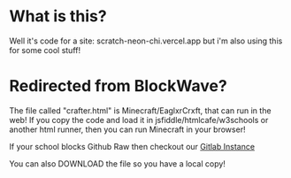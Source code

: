 # What is this?
Well it's code for a site: scratch-neon-chi.vercel.app but i'm also using this for some cool stuff!

# Redirected from BlockWave?
The file called "crafter.html" is Minecraft/EaglxrCrxft, that can run in the web!
If you copy the code and load it in jsfiddle/htmlcafe/w3schools or another html runner, then you can run Minecraft in your browser!

If your school blocks Github Raw then checkout our [Gitlab Instance](https://gitlab.com/mrinc0gnito1/Eaglerunblocked/-/blob/main/crafter.html?ref_type=heads)

You can also DOWNLOAD the file so you have a local copy!
